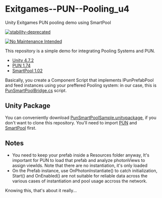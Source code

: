 # Exitgames--PUN--Pooling_u4
Unity Exitgames PUN pooling demo using SmartPool

[![stability-deprecated](https://img.shields.io/badge/stability-deprecated-red.svg)](https://hutonggames.com/index.html)

[![No Maintenance Intended](http://unmaintained.tech/badge.svg)](https://hutonggames.com/index.html)


This repository is a simple demo for integrating Pooling Systems and PUN. 

- [Unity 4.7.2](http://unity3d.com/)
- [PUN 1.74](https://www.assetstore.unity3d.com/en/#!/content/1786)  
- [SmartPool 1.02](https://www.assetstore.unity3d.com/en/#!/content/5911)  

Basically, you create a Component Script that implements IPunPrefabPool and feed instances using your preffered Pooling system: in our case, this is [PunSmartPoolBridge.cs](https://github.com/jeanfabre/Exitgames--PUN--Pooling_u4/blob/master/Assets/PUN%20Custom%20Samples/SmartPool/Scripts/PunSmartPoolBridge.cs) script.

## Unity Package

You can conveniently download [PunSmartPoolSample.unitypackage](https://github.com/jeanfabre/Exitgames--PUN--Pooling_u4/blob/master/Packages/PunSmartPoolSample.unitypackage?raw=true), if you don't want to clone this repository. You'll need to import [PUN](https://www.assetstore.unity3d.com/en/#!/content/1786) and [SmartPool](https://www.assetstore.unity3d.com/en/#!/content/5911) first.


## Notes

- You need to keep your prefab inside a Resources folder anyway, It's important for PUN to load that prefab and analyze photonViews to assign viewIds. Note that there are no instantiation, it's only loaded  
- On the Prefab instance, use OnPhotonInstantiate() to catch initialization, Start() and OnEnabled() are not suitable for reliable data across the various cases of instantiation and pool usage accross the network.  

 Knowing this, that's about it really...



